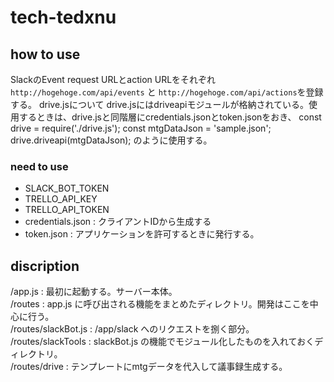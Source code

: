 # tech-tedxnu  
## how to use  
SlackのEvent request URLとaction URLをそれぞれ `http://hogehoge.com/api/events` と `http://hogehoge.com/api/actions`を登録する。
drive.jsについて
drive.jsにはdriveapiモジュールが格納されている。使用するときは、drive.jsと同階層にcredentials.jsonとtoken.jsonをおき、
    const drive = require('./drive.js');
    const mtgDataJson = 'sample.json';
    drive.driveapi(mtgDataJson);
のように使用する。
### need to use  
 - SLACK_BOT_TOKEN
 - TRELLO_API_KEY
 - TRELLO_API_TOKEN
 - credentials.json : クライアントIDから生成する
 - token.json : アプリケーションを許可するときに発行する。
## discription  
/app.js : 最初に起動する。サーバー本体。  
/routes : app.js に呼び出される機能をまとめたディレクトリ。開発はここを中心に行う。  
/routes/slackBot.js : /app/slack へのリクエストを捌く部分。  
/routes/slackTools : slackBot.js の機能でモジュール化したものを入れておくディレクトリ。  
/routes/drive : テンプレートにmtgデータを代入して議事録生成する。
